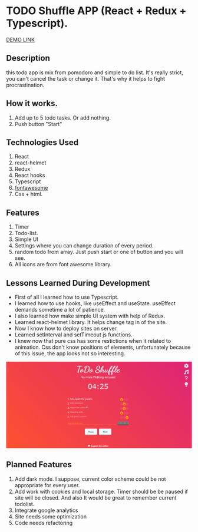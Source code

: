 # TODO Shuffle APP (React + Redux + Typescript).
[DEMO LINK](https://todo-shuffle.com/)

## Description
 this todo app is mix from pomodoro and simple to do list. It's really strict, you can't cancel the task or change it. That's why it helps to fight procrastination.
 

## How it works. 
1. Add up to 5 todo tasks. Or add nothing. 
2. Push button "Start"
 

## Technologies Used
1. React
2. react-helmet
3. Redux
4. React hooks
5. Typescript
6. [fontawesome](https://fontawesome.com/) 
7. Css + html. 

## Features
1. Timer 
2. Todo-list. 
3. Simple UI
4. Settings where you can change duration of every period. 
5. random todo from array. Just push start or one of button and you will see. 
6. All icons are from font awesome library. 

## Lessons Learned During Development
- First of all I learned how to use Typescript.
- I learned how to use hooks, like useEffect and useState. useEffect demands sometime a  lot of patience.
- I also learned how make simple UI system with help of Redux.   
- Learned react-helmet library. It helps change tag in <head> of the site. 
- Now I know how to deploy sites on server.
- Learned setInterval and setTimeout js functions. 
- I knew now that pure css has some restictions when it related to animation. Css don't know positions of elements, unfortunately because of this issue, the app looks not so interesting. 

![Todo Shuffle Screenshot](Capture.PNG "Screenshot")


## Planned Features
1. Add dark mode. I suppose, current color scheme could be not appropriate for every user.   
2. Add work with cookies and local storage. Timer should be be paused if site will be closed. And also It would be great to remember current todolist. 
3. Integrate google analytics 
4. Site needs some optimization
5. Code needs refactoring


